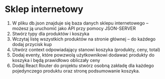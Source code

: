 # Sklep internetowy

1. W pliku db.json znajduje się baza danych sklepu internetowego – możesz ją uruchomić jako API przy pomocy JSON-SERVER 
2. Stwórz typy dla produktów i koszyka
3. Wczytaj listę wszystkich produktów na stronie głównej – do każdego dodaj przycisk kup
4. Utwórz context odpowiadający stanowi koszyka (produkty, ceny, total)
5. Dodaj eventy, które powzwolą użytkownikowi dodawać produkty do koszyka i będą prawidłowo obliczały ceny
6. Dodaj React Router do projektu stwórz osobną zakładę dla każdego pojedynczego produktu oraz stronę podsumowanie koszyka.
